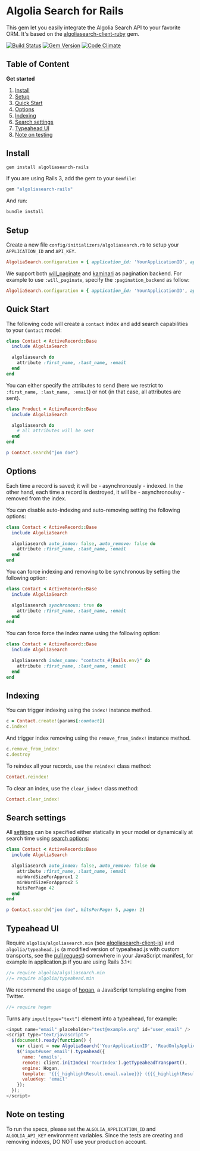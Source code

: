 Algolia Search for Rails
==================

This gem let you easily integrate the Algolia Search API to your favorite ORM. It's based on the [algoliasearch-client-ruby](https://github.com/algolia/algoliasearch-client-ruby) gem.

[![Build Status](https://travis-ci.org/algolia/algoliasearch-rails.png?branch=master)](https://travis-ci.org/algolia/algoliasearch-rails) [![Gem Version](https://badge.fury.io/rb/algoliasearch-rails.png)](http://badge.fury.io/rb/algoliasearch-rails) [![Code Climate](https://codeclimate.com/github/algolia/algoliasearch-rails.png)](https://codeclimate.com/github/algolia/algoliasearch-rails)


Table of Content
-------------
**Get started**

1. [Install](#install)
1. [Setup](#setup)
1. [Quick Start](#quick-start)
1. [Options](#options)
1. [Indexing](#indexing)
1. [Search settings](#search-settings)
1. [Typeahead UI](#typeahead-ui)
1. [Note on testing](#note-on-testing)

Install
-------------

```sh
gem install algoliasearch-rails
```

If you are using Rails 3, add the gem to your <code>Gemfile</code>:

```ruby
gem "algoliasearch-rails"
```

And run:

```sh
bundle install
```

Setup
-------------
Create a new file <code>config/initializers/algoliasearch.rb</code> to setup your <code>APPLICATION_ID</code> and <code>API_KEY</code>.


```ruby
AlgoliaSearch.configuration = { application_id: 'YourApplicationID', api_key: 'YourAPIKey' }
```

We support both [will_paginate](https://github.com/mislav/will_paginate) and [kaminari](https://github.com/amatsuda/kaminari) as pagination backend. For example to use <code>:will_paginate</code>, specify the <code>:pagination_backend</code> as follow:

```ruby
AlgoliaSearch.configuration = { application_id: 'YourApplicationID', api_key: 'YourAPIKey', pagination_backend: :will_paginate }
```

Quick Start
-------------

The following code will create a <code>contact</code> index and add search capabilities to your <code>Contact</code> model:

```ruby
class Contact < ActiveRecord::Base
  include AlgoliaSearch

  algoliasearch do
    attribute :first_name, :last_name, :email
  end
end
```

You can either specify the attributes to send (here we restrict to <code>:first_name, :last_name, :email</code>) or not (in that case, all attributes are sent).

```ruby
class Product < ActiveRecord::Base
  include AlgoliaSearch

  algoliasearch do
    # all attributes will be sent
  end
end
```

```ruby
p Contact.search("jon doe")
```

Options
----------

Each time a record is saved; it will be - asynchronously - indexed. In the other hand, each time a record is destroyed, it will be - asynchronoulsy - removed from the index.

You can disable auto-indexing and auto-removing setting the following options:

```ruby
class Contact < ActiveRecord::Base
  include AlgoliaSearch

  algoliasearch auto_index: false, auto_remove: false do
    attribute :first_name, :last_name, :email
  end
end
```

You can force indexing and removing to be synchronous by setting the following option:

```ruby
class Contact < ActiveRecord::Base
  include AlgoliaSearch

  algoliasearch synchronous: true do
    attribute :first_name, :last_name, :email
  end
end
```

You can force force the index name using the following option:

```ruby
class Contact < ActiveRecord::Base
  include AlgoliaSearch

  algoliasearch index_name: "contacts_#{Rails.env}" do
    attribute :first_name, :last_name, :email
  end
end
```

Indexing
---------

You can trigger indexing using the <code>index!</code> instance method.

```ruby
c = Contact.create!(params[:contact])
c.index!
```

And trigger index removing using the <code>remove_from_index!</code> instance method.

```ruby
c.remove_from_index!
c.destroy
```

To reindex all your records, use the <code>reindex!</code> class method:

```ruby
Contact.reindex!
```

To clear an index, use the <code>clear_index!</code> class method:

```ruby
Contact.clear_index!
```


Search settings
----------

All [settings](https://github.com/algolia/algoliasearch-client-ruby#index-settings) can be specified either statically in your model or dynamically at search time using [search options](https://github.com/algolia/algoliasearch-client-ruby#search):

```ruby
class Contact < ActiveRecord::Base
  include AlgoliaSearch

  algoliasearch auto_index: false, auto_remove: false do
    attribute :first_name, :last_name, :email
    minWordSizeForApprox1 2
    minWordSizeForApprox2 5
    hitsPerPage 42
  end
end
```

```ruby
p Contact.search("jon doe", hitsPerPage: 5, page: 2)
```

Typeahead UI
-------------

Require ```algolia/algoliasearch.min``` (see [algoliasearch-client-js](https://github.com/algolia/algoliasearch-client-js)) and ```algolia/typeahead.js``` (a modified version of typeahead.js with custom transports, see the [pull request](https://github.com/twitter/typeahead.js/pull/473)) somewhere in your JavaScript manifest, for example in application.js if you are using Rails 3.1+:

```javascript
//= require algolia/algoliasearch.min
//= require algolia/typeahead.min
```

We recommend the usage of [hogan](http://twitter.github.io/hogan.js/), a JavaScript templating engine from Twitter.

```javascript
//= require hogan
```

Turns any ```input[type="text"]``` element into a typeahead, for example:

```javascript
<input name="email" placeholder="test@example.org" id="user_email" />
<script type="text/javascript">
  $(document).ready(function() {
    var client = new AlgoliaSearch('YourApplicationID', 'ReadOnlyApplicationKey');
    $('input#user_email').typeahead({
      name: 'emails',
      remote: client.initIndex('YourIndex').getTypeaheadTransport(),
      engine: Hogan,
      template: '{{{_highlightResult.email.value}}} ({{{_highlightResult.first_name.value}}} {{{_highlightResult.last_name.value}}})',
      valueKey: 'email'
    });
  });
</script>
```


Note on testing
-----------------

To run the specs, please set the <code>ALGOLIA_APPLICATION_ID</code> and <code>ALGOLIA_API_KEY</code> environment variables. Since the tests are creating and removing indexes, DO NOT use your production account.
